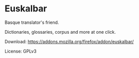 Euskalbar
=========

Basque translator's friend.

Dictionaries, glossaries, corpus and more at one click.

Download: https://addons.mozilla.org/firefox/addon/euskalbar/

License: GPLv3
